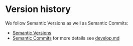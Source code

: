 # Version history

We follow Semantic Versions as well as Semantic Commits:
* [Semantic Versions](https://semver.org/)
* [Semantic Commits](https://gist.github.com/joshbuchea/6f47e86d2510bce28f8e7f42ae84c716)
for more details see [develop.md](https://github.com/cruisen/cli-calc/blob/main/docs/extras/develop.md#semantic-commits)

